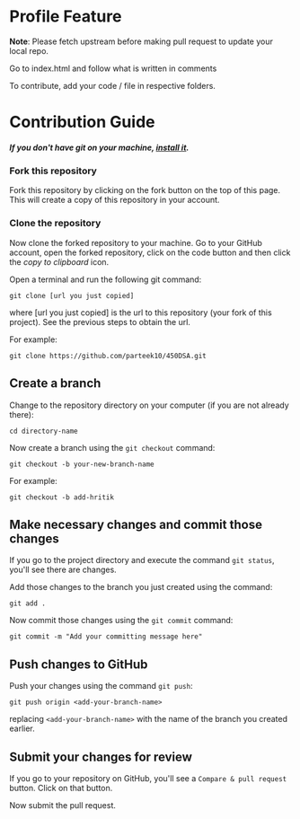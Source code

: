 # Profile Feature
<b>Note</b>: Please fetch upstream before making pull request to update your local repo.
<br/>

Go to index.html and follow what is written in comments

To contribute, add your code / file in respective folders.
# Contribution Guide
##### If you don't have git on your machine, [install it](https://help.github.com/articles/set-up-git/).

### Fork this repository

Fork this repository by clicking on the fork button on the top of this page.
This will create a copy of this repository in your account.

### Clone the repository

Now clone the forked repository to your machine. Go to your GitHub account, open the forked repository, click on the code button and then click the _copy to clipboard_ icon.

Open a terminal and run the following git command:

```
git clone [url you just copied]
```

where [url you just copied] is the url to this repository (your fork of this project). See the previous steps to obtain the url.

For example:

```
git clone https://github.com/parteek10/450DSA.git
```

## Create a branch

Change to the repository directory on your computer (if you are not already there):

```
cd directory-name
```

Now create a branch using the `git checkout` command:

```
git checkout -b your-new-branch-name
```

For example:

```
git checkout -b add-hritik
```



## Make necessary changes and commit those changes

If you go to the project directory and execute the command `git status`, you'll see there are changes.

Add those changes to the branch you just created using the command:

```
git add .
```

Now commit those changes using the `git commit` command:

```
git commit -m "Add your committing message here"
```

## Push changes to GitHub

Push your changes using the command `git push`:

```
git push origin <add-your-branch-name>
```

replacing `<add-your-branch-name>` with the name of the branch you created earlier.

## Submit your changes for review

If you go to your repository on GitHub, you'll see a `Compare & pull request` button. Click on that button.

Now submit the pull request.

